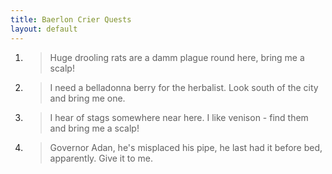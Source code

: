 ```yaml
---
title: Baerlon Crier Quests
layout: default
---
```


1. > Huge drooling rats are a damm plague round here, bring me a scalp!

2. > I need a belladonna berry for the herbalist. Look south of the city and bring me one.

3. > I hear of stags somewhere near here. I like venison - find them and bring me a scalp!

4. > Governor Adan, he's misplaced his pipe, he last had it before bed, apparently. Give it to me.
